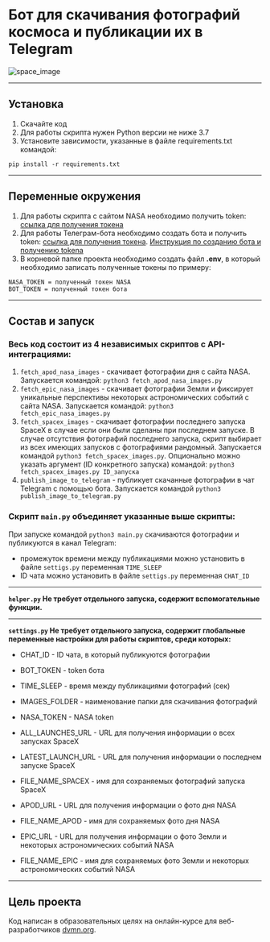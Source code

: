 # Бот для скачивания фотографий космоса и публикации их в Telegram


![space_image](https://klike.net/uploads/posts/2019-06/1560231201_2.jpg)

___
## Установка

1. Скачайте код
2. Для работы скрипта нужен Python версии не ниже 3.7
3. Установите зависимости, указанные в файле requirements.txt командой:

``pip install -r requirements.txt``
___
## Переменные окружения

1. Для работы скрипта с сайтом NASA необходимо получить token: [ссылка для получения токена](https://api.nasa.gov/)
2. Для работы Телеграм-бота необходимо создать бота и получить token: [ссылка для получения токена](https://telegram.me/BotFather). [Инструкция по созданию бота и получению tokena](https://way23.ru/%D1%80%D0%B5%D0%B3%D0%B8%D1%81%D1%82%D1%80%D0%B0%D1%86%D0%B8%D1%8F-%D0%B1%D0%BE%D1%82%D0%B0-%D0%B2-telegram.html)
3. В корневой папке проекта необходимо создать файл **.env**, в который необходимо записать полученные токены по примеру:

```
NASA_TOKEN = полученный токен NASA
BOT_TOKEN = полученный токен бота
```
___
## Состав и запуск

### Весь код состоит из 4 независимых скриптов с API-интеграциями:
1. ```fetch_apod_nasa_images``` -  скачивает фотографии дня с сайта NASA. Запускается командой: ```python3 fetch_apod_nasa_images.py```
2. ```fetch_epic_nasa_images``` - скачивает фотографии  Земли и фиксирует уникальные перспективы некоторых астрономических событий с сайта NASA. Запускается командой: ```python3 fetch_epic_nasa_images.py```
3. ```fetch_spacex_images``` - скачивает фотографии последнего запуска SpaceX в случае если они были сделаны при последнем запуске. В случае отсутствия фотографий последнего запуска, скрипт выбирает из всех имеющих запусков с фотографиями рандомный. Запускается командой ```python3 fetch_spacex_images.py```. Опционально можно указать аргумент (ID конкретного запуска) командой: ```python3 fetch_spacex_images.py ID_запуска``` 
4. ```publish_image_to_telegram``` - публикует скачанные фотографии в чат Telegram c помощью бота. Запускается командой ```python3 publish_image_to_telegram.py```

### Скрипт ```main.py``` объединяет указанные выше скрипты:

При запуске командой ```python3 main.py``` скачиваются фотографии и публикуются в канал Telegram:
* промежуток времени между публикациями можно установить в файле ```settigs.py``` переменная ```TIME_SLEEP```
* ID чата можно установить в файле ```settigs.py``` переменная ```CHAT_ID``` 
___
**```helper.py``` Не требует отдельного запуска, содержит вспомогательные функции.**
___
**```settings.py``` Не требует отдельного запуска, содержит глобальные переменные настройки для работы скриптов, среди которых:**

* CHAT_ID - ID чата, в который публикуются фотографии

* BOT_TOKEN - token бота

* TIME_SLEEP - время между публикациями фотографий (сек)

* IMAGES_FOLDER - наименование папки для скачивания фотографий

* NASA_TOKEN - NASA token

* ALL_LAUNCHES_URL - URL для получения информации о всех запусках SpaceX

* LATEST_LAUNCH_URL - URL для получения информации о последнем запуске SpaceX

* FILE_NAME_SPACEX - имя для сохраняемых фотографий запуска SpaceX

* APOD_URL - URL для получения информации о фото дня NASA

* FILE_NAME_APOD - имя для сохраняемых фото дня NASA

* EPIC_URL - URL для получения информации о фото Земли и некоторых астрономических событий NASA

* FILE_NAME_EPIC - имя для сохраняемых фото Земли и некоторых астрономических событий NASA
___
## Цель проекта

Код написан в образовательных целях на онлайн-курсе для веб-разработчиков [dvmn.org](https://dvmn.org/).